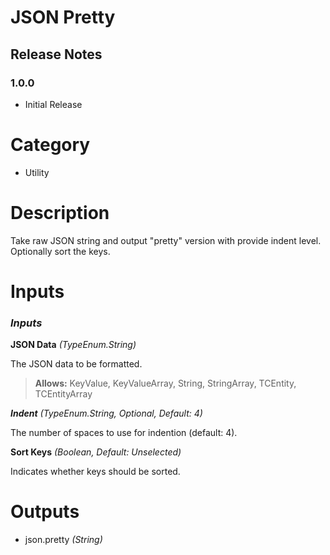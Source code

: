 # JSON Pretty

## Release Notes

### 1.0.0

-   Initial Release

# Category

-   Utility

# Description

Take raw JSON string and output "pretty" version with provide indent level. Optionally sort the keys.

# Inputs

### *Inputs*

**JSON Data** *(TypeEnum.String)*

The JSON data to be formatted.

> **Allows:** KeyValue, KeyValueArray, String, StringArray, TCEntity, TCEntityArray

_**Indent**_ *(TypeEnum.String, Optional, Default: 4)*

The number of spaces to use for indention (default: 4).

**Sort Keys** *(Boolean, Default: Unselected)*

Indicates whether keys should be sorted.

# Outputs

-   json.pretty *(String)*
